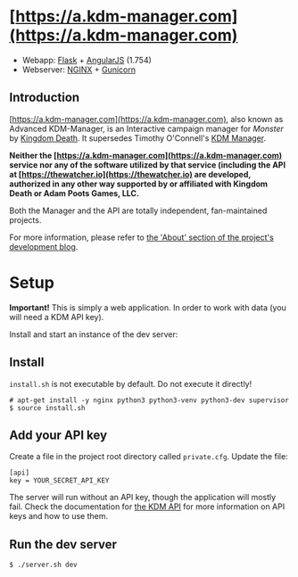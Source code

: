 # [https://a.kdm-manager.com](https://a.kdm-manager.com)
* Webapp: [Flask](http://flask.pocoo.org/) + [AngularJS](https://angularjs.org/) (1.754)
* Webserver: [NGINX](https://www.nginx.com/) + [Gunicorn](http://gunicorn.org/)

## Introduction 
[https://a.kdm-manager.com](https://a.kdm-manager.com), also known as Advanced KDM-Manager, is an Interactive campaign manager for *Monster* by [Kingdom Death](https://kingdomdeath.com). It supersedes Timothy O'Connell's [KDM Manager](https://github.com/toconnell/kdm-manager).


**Neither the [https://a.kdm-manager.com](https://a.kdm-manager.com) service nor any of the software utilized by that service (including the API at [https://thewatcher.io](https://thewatcher.io) are developed, authorized in any other way supported by or affiliated with Kingdom Death or Adam Poots Games, LLC.**

Both the Manager and the API are totally independent, fan-maintained projects.

For more information, please refer to [the 'About' section of the project's development blog](http://kdm-manager.blogspot.com/p/credits-and-acknowledgements.html).



# Setup
**Important!** This is simply a web application. In order to work with data (you will need a KDM API key).

Install and start an instance of the dev server:

## Install
`install.sh` is not executable by default. Do not execute it directly!

    # apt-get install -y nginx python3 python3-venv python3-dev supervisor
    $ source install.sh

## Add your API key
Create a file in the project root directory called `private.cfg`. Update the file:

    [api]
    key = YOUR_SECRET_API_KEY

The server will run without an API key, though the application will mostly fail. Check the documentation for [the KDM API](https://github.com/toconnell/kdm-manager) for more information on API keys and how to use them.

## Run the dev server
    $ ./server.sh dev
